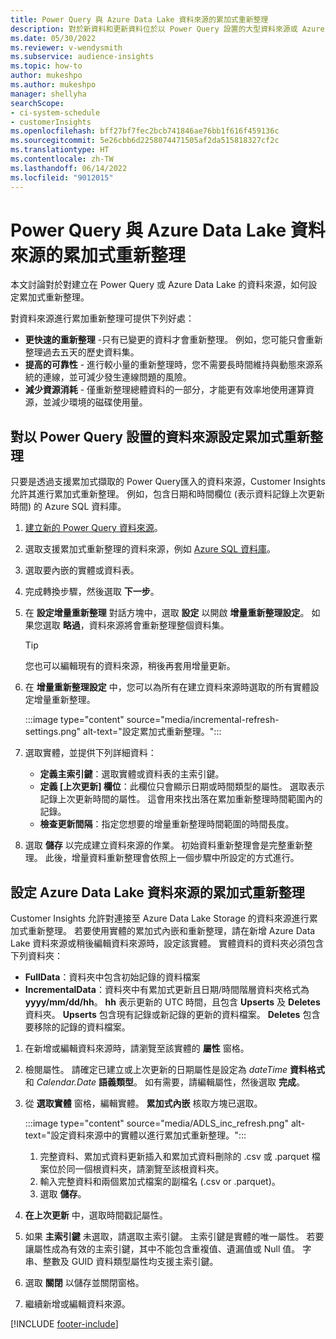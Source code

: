 ```yaml
---
title: Power Query 與 Azure Data Lake 資料來源的累加式重新整理
description: 對於新資料和更新資料位於以 Power Query 設置的大型資料來源或 Azure data lake 資料來源，進行重新整理。
ms.date: 05/30/2022
ms.reviewer: v-wendysmith
ms.subservice: audience-insights
ms.topic: how-to
author: mukeshpo
ms.author: mukeshpo
manager: shellyha
searchScope:
- ci-system-schedule
- customerInsights
ms.openlocfilehash: bff27bf7fec2bcb741846ae76bb1f616f459136c
ms.sourcegitcommit: 5e26cbb6d2258074471505af2da515818327cf2c
ms.translationtype: HT
ms.contentlocale: zh-TW
ms.lasthandoff: 06/14/2022
ms.locfileid: "9012015"
---
```

# <a name="incremental-refresh-for-power-query-and-azure-data-lake-data-sources"></a>Power Query 與 Azure Data Lake 資料來源的累加式重新整理

本文討論對於對建立在 Power Query 或 Azure Data Lake 的資料來源，如何設定累加式重新整理。

對資料來源進行累加重新整理可提供下列好處：

- **更快速的重新整理** -只有已變更的資料才會重新整理。 例如，您可能只會重新整理過去五天的歷史資料集。
- **提高的可靠性** - 進行較小量的重新整理時，您不需要長時間維持與動態來源系統的連線，並可減少發生連線問題的風險。
- **減少資源消耗** - 僅重新整理總體資料的一部分，才能更有效率地使用運算資源，並減少環境的磁碟使用量。

## <a name="configure-incremental-refresh-for-data-sources-based-on-power-query"></a>對以 Power Query 設置的資料來源設定累加式重新整理

只要是透過支援累加式擷取的 Power Query匯入的資料來源，Customer Insights 允許其進行累加式重新整理。 例如，包含日期和時間欄位 (表示資料記錄上次更新時間) 的 Azure SQL 資料庫。

1. [建立新的 Power Query 資料來源](connect-power-query.md)。

1. 選取支援累加式重新整理的資料來源，例如 [ Azure SQL 資料庫](/power-query/connectors/azuresqldatabase)。

1. 選取要內嵌的實體或資料表。

1. 完成轉換步驟，然後選取 **下一步**。

1. 在 **設定增量重新整理** 對話方塊中，選取 **設定** 以開啟 **增量重新整理設定**。 如果您選取 **略過**，資料來源將會重新整理整個資料集。
   > [!TIP]
   > 您也可以編輯現有的資料來源，稍後再套用增量更新。

1. 在 **增量重新整理設定** 中，您可以為所有在建立資料來源時選取的所有實體設定增量重新整理。

   :::image type="content" source="media/incremental-refresh-settings.png" alt-text="設定累加式重新整理。":::

1. 選取實體，並提供下列詳細資料：

   - **定義主索引鍵**：選取實體或資料表的主索引鍵。
   - **定義 [上次更新] 欄位**：此欄位只會顯示日期或時間類型的屬性。 選取表示記錄上次更新時間的屬性。 這會用來找出落在累加重新整理時間範圍內的記錄。
   - **檢查更新間隔**：指定您想要的增量重新整理時間範圍的時間長度。

1. 選取 **儲存** 以完成建立資料來源的作業。 初始資料重新整理會是完整重新整理。 此後，增量資料重新整理會依照上一個步驟中所設定的方式進行。

## <a name="configure-incremental-refresh-for-azure-data-lake-data-sources"></a>設定 Azure Data Lake 資料來源的累加式重新整理

Customer Insights 允許對連接至 Azure Data Lake Storage 的資料來源進行累加式重新整理。 若要使用實體的累加式內嵌和重新整理，請在新增 Azure Data Lake 資料來源或稍後編輯資料來源時，設定該實體。 實體資料的資料夾必須包含下列資料夾：

- **FullData**：資料夾中包含初始記錄的資料檔案
- **IncrementalData**：資料夾中有累加式更新且日期/時間階層資料夾格式為 **yyyy/mm/dd/hh**。 **hh** 表示更新的 UTC 時間，且包含 **Upserts** 及 **Deletes** 資料夾。 **Upserts** 包含現有記錄或新記錄的更新的資料檔案。 **Deletes** 包含要移除的記錄的資料檔案。

1. 在新增或編輯資料來源時，請瀏覽至該實體的 **屬性** 窗格。

1. 檢閱屬性。 請確定已建立或上次更新的日期屬性是設定為 *dateTime* **資料格式** 和 *Calendar.Date* **語義類型**。 如有需要，請編輯屬性，然後選取 **完成**。

1. 從 **選取實體** 窗格，編輯實體。 **累加式內嵌** 核取方塊已選取。

   :::image type="content" source="media/ADLS_inc_refresh.png" alt-text="設定資料來源中的實體以進行累加式重新整理。":::

   1. 完整資料、累加式資料更新插入和累加式資料刪除的 .csv 或 .parquet 檔案位於同一個根資料夾，請瀏覽至該根資料夾。
   1. 輸入完整資料和兩個累加式檔案的副檔名 (\.csv or \.parquet)。
   1. 選取 **儲存**。

1. **在上次更新** 中，選取時間戳記屬性。

1. 如果 **主索引鍵** 未選取，請選取主索引鍵。 主索引鍵是實體的唯一屬性。 若要讓屬性成為有效的主索引鍵，其中不能包含重複值、遺漏值或 Null 值。 字串、整數及 GUID 資料類型屬性均支援主索引鍵。

1. 選取 **關閉** 以儲存並關閉窗格。

1. 繼續新增或編輯資料來源。

[!INCLUDE [footer-include](includes/footer-banner.md)]
